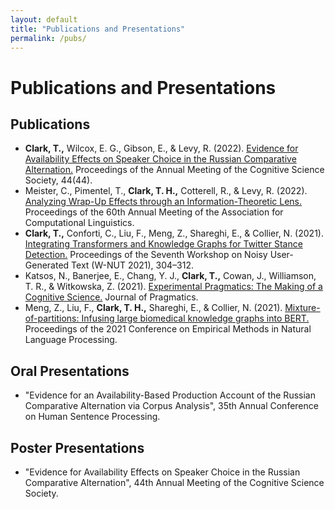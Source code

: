 ```yaml
---
layout: default
title: "Publications and Presentations"
permalink: /pubs/
---
```


# Publications and Presentations

## Publications

- **Clark, T.,** Wilcox, E. G., Gibson, E., & Levy, R. (2022). [Evidence for Availability Effects on Speaker Choice in the Russian Comparative Alternation.](https://escholarship.org/uc/item/1q19f8vt) Proceedings of the Annual Meeting of the Cognitive Science Society, 44(44).
- Meister, C., Pimentel, T., **Clark, T. H.,** Cotterell, R., & Levy, R. (2022). [Analyzing Wrap-Up Effects through an Information-Theoretic Lens.](https://aclanthology.org/2022.acl-short.3.pdf) Proceedings of the 60th Annual Meeting of the Association for Computational Linguistics. 
- **Clark, T.,** Conforti, C., Liu, F., Meng, Z., Shareghi, E., & Collier, N. (2021). [Integrating Transformers and Knowledge Graphs for Twitter Stance Detection.](https://aclanthology.org/2021.wnut-1.34/) Proceedings of the Seventh Workshop on Noisy User-Generated Text (W-NUT 2021), 304–312.
- Katsos, N., Banerjee, E., Chang, Y. J., **Clark, T.,** Cowan, J., Williamson, T. R., & Witkowska, Z. (2021). [Experimental Pragmatics: The Making of a Cognitive Science.](https://doi.org/10.1016/j.pragma.2021.09.006.) Journal of Pragmatics. 
- Meng, Z., Liu, F., **Clark, T. H.,** Shareghi, E., & Collier, N. (2021). [Mixture-of-partitions: Infusing large biomedical knowledge graphs into BERT.](https://aclanthology.org/2021.emnlp-main.383.pdf) Proceedings of the 2021 Conference on Empirical Methods in Natural Language Processing. 

## Oral Presentations

- "Evidence for an Availability-Based Production Account of the Russian Comparative Alternation via Corpus Analysis", 35th Annual Conference on Human Sentence Processing. 

## Poster Presentations

- "Evidence for Availability Effects on Speaker Choice in the Russian Comparative Alternation", 44th Annual Meeting of the Cognitive Science Society. 

